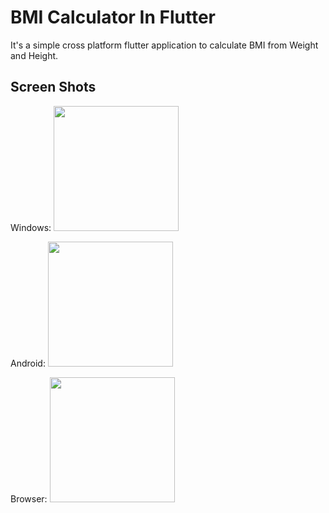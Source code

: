 # BMI Calculator In Flutter

It's a simple cross platform flutter application to calculate BMI from Weight and Height.

## Screen Shots

Windows:
<a href="https://github.com/Muneeb-Ahmad-Ch/flutter_bmi_calculator/blob/master/screenshots/win.jpg"><img src="https://github.com/Muneeb-Ahmad-Ch/flutter_bmi_calculator/blob/master/screenshots/win.jpg" width="200"></img></a>

Android:
<a href="https://github.com/Muneeb-Ahmad-Ch/flutter_bmi_calculator/blob/master/screenshots/mob.jpg"><img src="https://github.com/Muneeb-Ahmad-Ch/flutter_bmi_calculator/blob/master/screenshots/mob.jpg" width="200"></img></a>

Browser:
<a href="https://github.com/Muneeb-Ahmad-Ch/flutter_bmi_calculator/blob/master/screenshots/web.jpg"><img src="https://github.com/Muneeb-Ahmad-Ch/flutter_bmi_calculator/blob/master/screenshots/web.jpg" width="200"></img></a>
